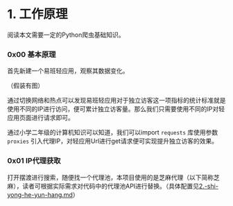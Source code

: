 # 1. 工作原理

阅读本文需要一定的Python爬虫基础知识。

### 0x00 基本原理

首先新建一个易班轻应用，观察其数据变化。

（假装有图）

通过切换网络和热点可以发现易班轻应用对于独立访客这一项指标的统计标准就是使用不同的IP进行访问，便可累计独立访客量。那么我们只需要使用不同的IP对轻应用页面进行请求即可。

通过小学二年级的计算机知识可以知道，我们可以import `requests` 库使用参数 `proxies` 引入代理IP，对轻应用Url进行get请求便可实现提升独立访客的效果。

### 0x01 IP代理获取

打开摆渡进行搜索，随便找一个代理池，本项目使用的是芝麻代理（以下简称芝麻），读者可根据实际需求对代码中的代理池API进行替换。（具体配置见[2.-shi-yong-he-yun-hang.md](../2.-shi-yong-he-yun-hang.md "mention")）

